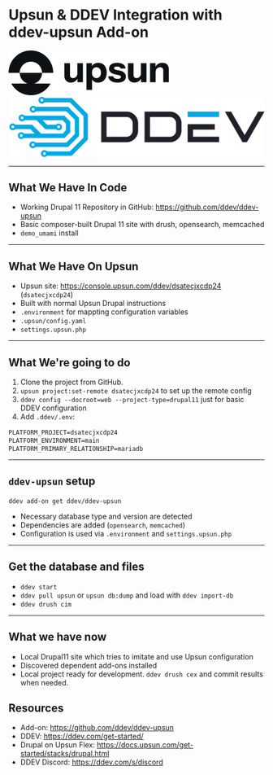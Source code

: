 # **Upsun & DDEV Integration with ddev-upsun Add-on**

<img src="images/upsun.svg" alt="UPSUN Logo" class="upsun-logo">
<img src="images/ddev-logo.svg" alt="DDEV Logo" class="ddev-logo">

---

## What We Have In Code

* Working Drupal 11 Repository in GitHub: https://github.com/ddev/ddev-upsun
* Basic composer-built Drupal 11 site with drush, opensearch, memcached
* `demo_umami` install

---

## What We Have On Upsun

* Upsun site: https://console.upsun.com/ddev/dsatecjxcdp24 (`dsatecjxcdp24`)
* Built with normal Upsun Drupal instructions
* `.environment` for mappting configuration variables
* `.upsun/config.yaml`
* `settings.upsun.php`

---

## What We're going to do

1. Clone the project from GitHub. 
2. `upsun project:set-remote dsatecjxcdp24` to set up the remote config
3. `ddev config --docroot=web --project-type=drupal11` just for basic DDEV configuration
4. Add `.ddev/.env`:
```env
PLATFORM_PROJECT=dsatecjxcdp24
PLATFORM_ENVIRONMENT=main
PLATFORM_PRIMARY_RELATIONSHIP=mariadb
```

---

## `ddev-upsun` setup

```
ddev add-on get ddev/ddev-upsun
```

* Necessary database type and version are detected
* Dependencies are added (`opensearch`, `memcached`)
* Configuration is used via `.environment` and `settings.upsun.php`

---

## Get the database and files

* `ddev start`
* `ddev pull upsun` or `upsun db:dump` and load with `ddev import-db`
* `ddev drush cim`

---

## What we have now

* Local Drupal11 site which tries to imitate and use Upsun configuration
* Discovered dependent add-ons installed
* Local project ready for development. `ddev drush cex` and commit results when needed.

## Resources

* Add-on: https://github.com/ddev/ddev-upsun
* DDEV: https://ddev.com/get-started/
* Drupal on Upsun Flex: https://docs.upsun.com/get-started/stacks/drupal.html
* DDEV Discord: https://ddev.com/s/discord